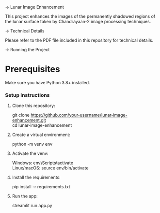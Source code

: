 -> Lunar Image Enhancement

This project enhances the images of the permanently shadowed regions of the lunar surface taken by Chandrayaan-2 image processing techniques.

-> Technical Details

Please refer to the PDF file included in this repository for technical details.

-> Running the Project

# Prerequisites

Make sure you have Python 3.8+ installed.  

### Setup Instructions

1. Clone this repository:
   
   git clone https://github.com/your-username/lunar-image-enhancement.git<br>
   cd lunar-image-enhancement
   
3. Create a virtual environment:
   
   python -m venv env

4. Activate the venv:
   
   Windows: env\Scripts\activate<br>
   Linux/macOS: source env/bin/activate
   

6. Install the requirements:

   pip install -r requirements.txt

7. Run the app:

   streamlit run app.py


